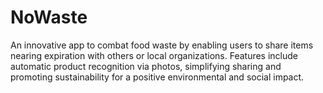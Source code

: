 # NoWaste
An innovative app to combat food waste by enabling users to share items nearing expiration with others or local organizations. Features include automatic product recognition via photos, simplifying sharing and promoting sustainability for a positive environmental and social impact.
